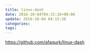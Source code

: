 ```yaml
---
title: linux-dash
date: 2016-10-04T04:15:26+08:00
update: 2016-10-04 04:15:26
categories:
tags:
---
```


https://github.com/afaqurk/linux-dash
